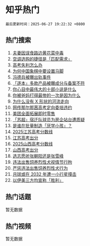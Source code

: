 # 知乎热门

`最后更新时间：2025-06-27 19:22:32 +0800`

## 热门搜索

1. [夫妻因误食路边黄花菜中毒](https://www.zhihu.com/search?q=%E5%A4%AB%E5%A6%BB%E5%9B%A0%E8%AF%AF%E9%A3%9F%E8%B7%AF%E8%BE%B9%E9%BB%84%E8%8A%B1%E8%8F%9C%E4%B8%AD%E6%AF%92)
1. [空调选购的捷径是「匹配需求」](https://www.zhihu.com/search?q=%E7%A9%BA%E8%B0%83%E9%80%89%E8%B4%AD%E7%9A%84%E6%8D%B7%E5%BE%84%E6%98%AF%E3%80%8C%E5%8C%B9%E9%85%8D%E9%9C%80%E6%B1%82%E3%80%8D)
1. [高考失利怎么办](https://www.zhihu.com/search?q=%E9%AB%98%E8%80%83%E5%A4%B1%E5%88%A9%E6%80%8E%E4%B9%88%E5%8A%9E)
1. [为何中国象棋中要设置马脚](https://www.zhihu.com/search?q=%E4%B8%BA%E4%BD%95%E4%B8%AD%E5%9B%BD%E8%B1%A1%E6%A3%8B%E4%B8%AD%E8%A6%81%E8%AE%BE%E7%BD%AE%E9%A9%AC%E8%84%9A)
1. [冯德兵被曝出轨事件](https://www.zhihu.com/search?q=%E5%86%AF%E5%BE%B7%E5%85%B5%E8%A2%AB%E6%9B%9D%E5%87%BA%E8%BD%A8%E4%BA%8B%E4%BB%B6)
1. [「逐本」多款产品被曝成分与备案不符](https://www.zhihu.com/search?q=%E3%80%8C%E9%80%90%E6%9C%AC%E3%80%8D%E5%A4%9A%E6%AC%BE%E4%BA%A7%E5%93%81%E8%A2%AB%E6%9B%9D%E6%88%90%E5%88%86%E4%B8%8E%E5%A4%87%E6%A1%88%E4%B8%8D%E7%AC%A6)
1. [你心目中最伟大的十部小说是什么](https://www.zhihu.com/search?q=%E4%BD%A0%E5%BF%83%E7%9B%AE%E4%B8%AD%E6%9C%80%E4%BC%9F%E5%A4%A7%E7%9A%84%E5%8D%81%E9%83%A8%E5%B0%8F%E8%AF%B4%E6%98%AF%E4%BB%80%E4%B9%88)
1. [你被爸妈打得最惨的一次是因为什么](https://www.zhihu.com/search?q=%E4%BD%A0%E8%A2%AB%E7%88%B8%E5%A6%88%E6%89%93%E5%BE%97%E6%9C%80%E6%83%A8%E7%9A%84%E4%B8%80%E6%AC%A1%E6%98%AF%E5%9B%A0%E4%B8%BA%E4%BB%80%E4%B9%88)
1. [为什么没有 X 形状的河流走向](https://www.zhihu.com/search?q=%E4%B8%BA%E4%BB%80%E4%B9%88%E6%B2%A1%E6%9C%89%20X%20%E5%BD%A2%E7%8A%B6%E7%9A%84%E6%B2%B3%E6%B5%81%E8%B5%B0%E5%90%91)
1. [网传那尔那茜高考定向委培违约](https://www.zhihu.com/search?q=%E7%BD%91%E4%BC%A0%E9%82%A3%E5%B0%94%E9%82%A3%E8%8C%9C%E9%AB%98%E8%80%83%E5%AE%9A%E5%90%91%E5%A7%94%E5%9F%B9%E8%BF%9D%E7%BA%A6)
1. [美团全面拓展即时零售](https://www.zhihu.com/search?q=%E7%BE%8E%E5%9B%A2%E5%85%A8%E9%9D%A2%E6%8B%93%E5%B1%95%E5%8D%B3%E6%97%B6%E9%9B%B6%E5%94%AE)
1. [「苏超」宿迁队球员为房企站台遭质疑](https://www.zhihu.com/search?q=%E3%80%8C%E8%8B%8F%E8%B6%85%E3%80%8D%E5%AE%BF%E8%BF%81%E9%98%9F%E7%90%83%E5%91%98%E4%B8%BA%E6%88%BF%E4%BC%81%E7%AB%99%E5%8F%B0%E9%81%AD%E8%B4%A8%E7%96%91)
1. [是谁在批量制造「厌学小孩」？](https://www.zhihu.com/search?q=%E6%98%AF%E8%B0%81%E5%9C%A8%E6%89%B9%E9%87%8F%E5%88%B6%E9%80%A0%E3%80%8C%E5%8E%8C%E5%AD%A6%E5%B0%8F%E5%AD%A9%E3%80%8D%EF%BC%9F)
1. [2025江苏高考分数线](https://www.zhihu.com/search?q=2025%E6%B1%9F%E8%8B%8F%E9%AB%98%E8%80%83%E5%88%86%E6%95%B0%E7%BA%BF)
1. [江苏高考出分](https://www.zhihu.com/search?q=%E6%B1%9F%E8%8B%8F%E9%AB%98%E8%80%83%E5%87%BA%E5%88%86)
1. [2025山西高考分数线](https://www.zhihu.com/search?q=2025%E5%B1%B1%E8%A5%BF%E9%AB%98%E8%80%83%E5%88%86%E6%95%B0%E7%BA%BF)
1. [山西高考出分](https://www.zhihu.com/search?q=%E5%B1%B1%E8%A5%BF%E9%AB%98%E8%80%83%E5%87%BA%E5%88%86)
1. [选志愿听张朝阳还是张雪峰](https://www.zhihu.com/search?q=%E9%80%89%E5%BF%97%E6%84%BF%E5%90%AC%E5%BC%A0%E6%9C%9D%E9%98%B3%E8%BF%98%E6%98%AF%E5%BC%A0%E9%9B%AA%E5%B3%B0)
1. [违法出售饲养烈性犬视情节行拘](https://www.zhihu.com/search?q=%E8%BF%9D%E6%B3%95%E5%87%BA%E5%94%AE%E9%A5%B2%E5%85%BB%E7%83%88%E6%80%A7%E7%8A%AC%E8%A7%86%E6%83%85%E8%8A%82%E8%A1%8C%E6%8B%98)
1. [严惩违法出售饲养烈性犬行为](https://www.zhihu.com/search?q=%E4%B8%A5%E6%83%A9%E8%BF%9D%E6%B3%95%E5%87%BA%E5%94%AE%E9%A5%B2%E5%85%BB%E7%83%88%E6%80%A7%E7%8A%AC%E8%A1%8C%E4%B8%BA)
1. [月球或在 2032 年遭一小行星撞击](https://www.zhihu.com/search?q=%E6%9C%88%E7%90%83%E6%88%96%E5%9C%A8%202032%20%E5%B9%B4%E9%81%AD%E4%B8%80%E5%B0%8F%E8%A1%8C%E6%98%9F%E6%92%9E%E5%87%BB)
1. [以伊美三方均宣称「胜利」](https://www.zhihu.com/search?q=%E4%BB%A5%E4%BC%8A%E7%BE%8E%E4%B8%89%E6%96%B9%E5%9D%87%E5%AE%A3%E7%A7%B0%E3%80%8C%E8%83%9C%E5%88%A9%E3%80%8D)

## 热门话题

暂无数据

## 热门视频

暂无数据